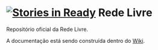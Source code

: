 [![Stories in Ready](https://badge.waffle.io/redelivre/redelivre.png?label=ready&title=Ready)](https://waffle.io/redelivre/redelivre)
Rede Livre
=========

Repositório oficial da Rede Livre.

A documentação está sendo construída dentro do [Wiki](https://github.com/redelivre/redelivre/wiki).
